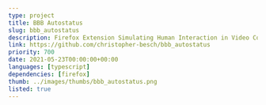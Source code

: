 ```yaml
---
type: project
title: BBB Autostatus
slug: bbb_autostatus
description: Firefox Extension Simulating Human Interaction in Video Conferences.
link: https://github.com/christopher-besch/bbb_autostatus
priority: 700
date: 2021-05-23T00:00:00+00:00
languages: [typescript]
dependencies: [firefox]
thumb: ../images/thumbs/bbb_autostatus.png
listed: true
---
```


